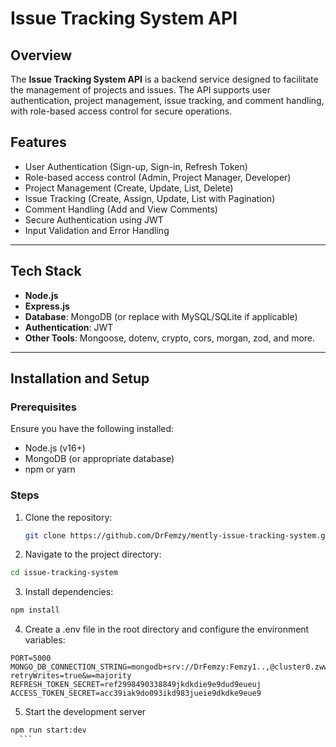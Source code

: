 # **Issue Tracking System API**

## **Overview**

The **Issue Tracking System API** is a backend service designed to facilitate the management of projects and issues. The API supports user authentication, project management, issue tracking, and comment handling, with role-based access control for secure operations.

## **Features**

- User Authentication (Sign-up, Sign-in, Refresh Token)
- Role-based access control (Admin, Project Manager, Developer)
- Project Management (Create, Update, List, Delete)
- Issue Tracking (Create, Assign, Update, List with Pagination)
- Comment Handling (Add and View Comments)
- Secure Authentication using JWT
- Input Validation and Error Handling

---

## **Tech Stack**

- **Node.js**
- **Express.js**
- **Database**: MongoDB (or replace with MySQL/SQLite if applicable)
- **Authentication**: JWT
- **Other Tools**: Mongoose, dotenv, crypto, cors, morgan, zod, and more.

---

## **Installation and Setup**

### **Prerequisites**

Ensure you have the following installed:

- Node.js (v16+)
- MongoDB (or appropriate database)
- npm or yarn

### **Steps**

1. Clone the repository:
   ```bash
   git clone https://github.com/DrFemzy/mently-issue-tracking-system.git
   ```
2. Navigate to the project directory:

```bash
cd issue-tracking-system
```

3. Install dependencies:

```bash
npm install
```

4. Create a .env file in the root directory and configure the environment variables:

```env
PORT=5000
MONGO_DB_CONNECTION_STRING=mongodb+srv://DrFemzy:Femzy1..,@cluster0.zwwjb.mongodb.net/IssueTrackingSystem?retryWrites=true&w=majority
REFRESH_TOKEN_SECRET=ref2998490338849jkdkdie9e9dud9eueuj
ACCESS_TOKEN_SECRET=acc39iak9do093ikd983jueie9dkdke9eue9
```

5. Start the development server

````bash
npm run start:dev
  ```
````
